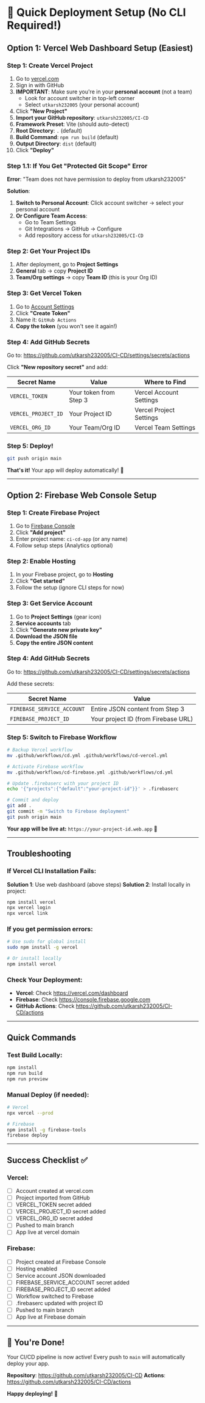 # 🚀 Quick Deployment Setup (No CLI Required!)

## Option 1: Vercel Web Dashboard Setup (Easiest)

### Step 1: Create Vercel Project
1. Go to [vercel.com](https://vercel.com)
2. Sign in with GitHub
3. **IMPORTANT**: Make sure you're in your **personal account** (not a team)
   - Look for account switcher in top-left corner
   - Select `utkarsh232005` (your personal account)
4. Click **"New Project"**
5. **Import your GitHub repository**: `utkarsh232005/CI-CD`
6. **Framework Preset**: Vite (should auto-detect)
7. **Root Directory**: `.` (default)
8. **Build Command**: `npm run build` (default)
9. **Output Directory**: `dist` (default)
10. Click **"Deploy"**

### Step 1.1: If You Get "Protected Git Scope" Error
**Error**: "Team does not have permission to deploy from utkarsh232005"

**Solution**:
1. **Switch to Personal Account**: Click account switcher → select your personal account
2. **Or Configure Team Access**:
   - Go to Team Settings
   - Git Integrations → GitHub → Configure
   - Add repository access for `utkarsh232005/CI-CD`

### Step 2: Get Your Project IDs
1. After deployment, go to **Project Settings**
2. **General** tab → copy **Project ID**
3. **Team/Org settings** → copy **Team ID** (this is your Org ID)

### Step 3: Get Vercel Token
1. Go to [Account Settings](https://vercel.com/account/tokens)
2. Click **"Create Token"**
3. Name it: `GitHub Actions`
4. **Copy the token** (you won't see it again!)

### Step 4: Add GitHub Secrets
Go to: https://github.com/utkarsh232005/CI-CD/settings/secrets/actions

Click **"New repository secret"** and add:

| Secret Name | Value | Where to Find |
|------------|-------|---------------|
| `VERCEL_TOKEN` | Your token from Step 3 | Vercel Account Settings |
| `VERCEL_PROJECT_ID` | Your Project ID | Vercel Project Settings |
| `VERCEL_ORG_ID` | Your Team/Org ID | Vercel Team Settings |

### Step 5: Deploy!
```bash
git push origin main
```

**That's it!** Your app will deploy automatically! 🎉

---

## Option 2: Firebase Web Console Setup

### Step 1: Create Firebase Project
1. Go to [Firebase Console](https://console.firebase.google.com)
2. Click **"Add project"**
3. Enter project name: `ci-cd-app` (or any name)
4. Follow setup steps (Analytics optional)

### Step 2: Enable Hosting
1. In your Firebase project, go to **Hosting**
2. Click **"Get started"**
3. Follow the setup (ignore CLI steps for now)

### Step 3: Get Service Account
1. Go to **Project Settings** (gear icon)
2. **Service accounts** tab
3. Click **"Generate new private key"**
4. **Download the JSON file**
5. **Copy the entire JSON content**

### Step 4: Add GitHub Secrets
Go to: https://github.com/utkarsh232005/CI-CD/settings/secrets/actions

Add these secrets:

| Secret Name | Value |
|------------|-------|
| `FIREBASE_SERVICE_ACCOUNT` | Entire JSON content from Step 3 |
| `FIREBASE_PROJECT_ID` | Your project ID (from Firebase URL) |

### Step 5: Switch to Firebase Workflow
```bash
# Backup Vercel workflow
mv .github/workflows/cd.yml .github/workflows/cd-vercel.yml

# Activate Firebase workflow  
mv .github/workflows/cd-firebase.yml .github/workflows/cd.yml

# Update .firebaserc with your project ID
echo '{"projects":{"default":"your-project-id"}}' > .firebaserc

# Commit and deploy
git add .
git commit -m "Switch to Firebase deployment"
git push origin main
```

**Your app will be live at:** `https://your-project-id.web.app` 🎉

---

## Troubleshooting

### If Vercel CLI Installation Fails:
**Solution 1**: Use web dashboard (above steps)
**Solution 2**: Install locally in project:
```bash
npm install vercel
npx vercel login
npx vercel link
```

### If you get permission errors:
```bash
# Use sudo for global install
sudo npm install -g vercel

# Or install locally
npm install vercel
```

### Check Your Deployment:
- **Vercel**: Check https://vercel.com/dashboard
- **Firebase**: Check https://console.firebase.google.com
- **GitHub Actions**: Check https://github.com/utkarsh232005/CI-CD/actions

---

## Quick Commands

### Test Build Locally:
```bash
npm install
npm run build
npm run preview
```

### Manual Deploy (if needed):
```bash
# Vercel
npx vercel --prod

# Firebase  
npm install -g firebase-tools
firebase deploy
```

---

## Success Checklist ✅

### Vercel:
- [ ] Account created at vercel.com
- [ ] Project imported from GitHub
- [ ] VERCEL_TOKEN secret added
- [ ] VERCEL_PROJECT_ID secret added  
- [ ] VERCEL_ORG_ID secret added
- [ ] Pushed to main branch
- [ ] App live at vercel domain

### Firebase:
- [ ] Project created at Firebase Console
- [ ] Hosting enabled
- [ ] Service account JSON downloaded
- [ ] FIREBASE_SERVICE_ACCOUNT secret added
- [ ] FIREBASE_PROJECT_ID secret added
- [ ] Workflow switched to Firebase
- [ ] .firebaserc updated with project ID
- [ ] Pushed to main branch
- [ ] App live at Firebase domain

---

## 🎉 You're Done!

Your CI/CD pipeline is now active! Every push to `main` will automatically deploy your app.

**Repository**: https://github.com/utkarsh232005/CI-CD
**Actions**: https://github.com/utkarsh232005/CI-CD/actions

**Happy deploying!** 🚀
